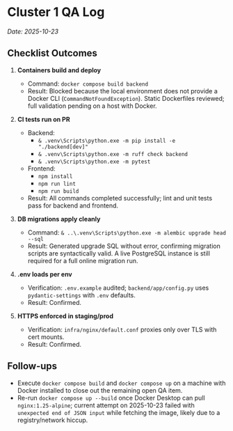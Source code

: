 # Cluster 1 QA Log
_Date: 2025-10-23_

## Checklist Outcomes

1. **Containers build and deploy**
   - Command: `docker compose build backend`
   - Result: Blocked because the local environment does not provide a Docker CLI (`CommandNotFoundException`). Static Dockerfiles reviewed; full validation pending on a host with Docker.

2. **CI tests run on PR**
   - Backend:
     - `& .venv\Scripts\python.exe -m pip install -e "./backend[dev]"`
     - `& .venv\Scripts\python.exe -m ruff check backend`
     - `& .venv\Scripts\python.exe -m pytest`
   - Frontend:
     - `npm install`
     - `npm run lint`
     - `npm run build`
   - Result: All commands completed successfully; lint and unit tests pass for backend and frontend.

3. **DB migrations apply cleanly**
   - Command: `& ..\.venv\Scripts\python.exe -m alembic upgrade head --sql`
   - Result: Generated upgrade SQL without error, confirming migration scripts are syntactically valid. A live PostgreSQL instance is still required for a full online migration run.

4. **.env loads per env**
   - Verification: `.env.example` audited; `backend/app/config.py` uses `pydantic-settings` with `.env` defaults.
   - Result: Confirmed.

5. **HTTPS enforced in staging/prod**
   - Verification: `infra/nginx/default.conf` proxies only over TLS with cert mounts.
   - Result: Confirmed.

## Follow-ups

- Execute `docker compose build` and `docker compose up` on a machine with Docker installed to close out the remaining open QA item.
- Re-run `docker compose up --build` once Docker Desktop can pull `nginx:1.25-alpine`; current attempt on 2025-10-23 failed with `unexpected end of JSON input` while fetching the image, likely due to a registry/network hiccup.
